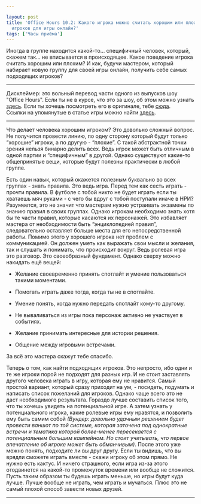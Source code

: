 ```yaml
---

layout: post
title: 'Office Hours 10.2: Какого игрока можно считать хорошим или плохим? Как набирать
  игроков для игры онлайн?'
tags: ['Часы приёма']
---
```


Иногда в группе находится какой-то… специфичный человек, который, скажем так... не вписывается в происходящее. Какое поведение игрока считать хорошим или плохим? И как, будучи мастером, который набирает новую группу для своей игры онлайн, получить себе самых подходящих игроков?



* * *





Дисклеймер: это вольный перевод части одного из выпусков шоу "Office Hours". Если ты не в курсе, что это за шоу, об этом можно узнать [здесь](https://wunderwaffla.wordpress.com/2017/03/21/что-за-office-hours/). Если ты хочешь посмотреть его в оригинале, тебе [сюда](https://www.youtube.com/playlist?list=PLAmPx8nWedFVGdrP2JmcYzdvZC8sWV5b4).  
Ссылки на упомянутые в статье игры можно найти [здесь](https://rpgbasement.xyz/2017-07-08-o_o_b_s/).





* * *



Что делает человека хорошим игроком? Это довольно сложный вопрос. Не получится провести линию, по одну сторону который будут только “хорошие” игроки, а по другую - “плохие”. С такой абстрактной точки зрения нельзя бинарно делить всех. Ведь игрок может быть отличным в одной партии и “специфичным” в другой. Однако существуют какие-то общепринятые вещи, которые будут полезны практически в любой группе.

Есть один навык, который окажется полезным буквально во всех группах - знать правила. Это ведь игра. Перед тем как сесть играть - прочти правила. В футболе с тобой никто не будет играть если ты хватаешь мяч руками - с чего бы вдруг с тобой поступали иначе в НРИ? Разумеется, это не значит что мастерам нужно устраивать экзамены по знанию правил в своих группах. Однако игрокам необходимо знать хотя бы те части правил, которые касаются их персонажей. Это избавляет мастера от необходимости быть “энциклопедией правил”, следовательно оставляет больше места для его непосредственной работы. Помимо этого у хорошего игрока нет проблем с коммуникацией. Он должен уметь как выражать свои мысли и желания, так и слушать и понимать, что происходит вокруг. Ведь ролевая игра это разговор. Это своеобразный фундамент. Однако сверху можно накидать ещё вещей:




    
  * Желание своевременно принять спотлайт и умение пользоваться такими моментами. 

    
  * Помогать играть даже тогда, когда ты не в спотлайте. 

    
  * Умение понять, когда нужно передать спотлайт кому-то другому. 

    
  * Не вываливаться из игры пока персонаж активно не участвует в событиях. 

    
  * Желание принимать интересные для истории решения. 

    
  * Общение между игровыми встречами.



За всё это мастера скажут тебе спасибо.

Теперь о том, как найти подходящих игроков. Это непросто, ибо одни и те же игроки порой не подходят для разных игр. И не стоит заставлять другого человека играть в игру, которая ему не нравится. Самый простой вариант, который сразу приходит на ум, - посидеть, подумать и написать список пожеланий для игроков. Однако чаще всего это не даст необходимого результата. Гораздо лучше составить список того, что ты хочешь увидеть на потенциальной игре. А затем узнать у потенциального игрока, какие ролевые игры ему нравятся, и позволить ему быть самим собой _(Вундер: довольно удачным решением будет провести ваншот по той системе, которая заточена под однократные встречи и тематика которой более-менее пересекается с потенциальным большим кампейном. Но стоит учитывать, что первое впечатление об игроке может быть обманчивым)_. После этого уже можно понять, подходите ли вы друг другу. Если ты видишь, что вы врядли сможете играть вместе - скажи игроку об этом прямо. Не нужно есть кактус. И ничего страшного, если игра из-за этого отодвинется на какой-то промежуток времени или вообще не сложится. Пусть таким образом ты будешь играть меньше, но игры будут куда лучше. Лучше вообще не играть, чем играть и мучаться. Плюс это не самый плохой способ завести новых друзей.



* * *











